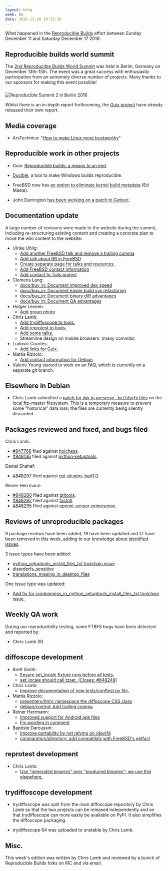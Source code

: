 ```yaml
---
layout: blog
week: 86
date: 2016-12-20 19:12:39
---
```


What happened in the [Reproducible Builds](https://wiki.debian.org/ReproducibleBuilds) effort between Sunday December 11 and Saturday December 17 2016:

Reproducible builds world summit
--------------------------------

The [2nd Reproducible Builds World Summit](https://reproducible-builds.org/events/berlin2016/) was held in Berlin, Germany on December 13th-15th. The event was a great success with enthusiastic participation from an extremely diverse number of projects. Many thanks to our sponsors for making this event possible!

<img style="margin-top: 10px; vertical-align: top;" src="/blog/images/groupphoto_rws2_berlin_2016_small.png" alt="Reproducible Summit 2 in Berlin 2016" />

Whilst there is an in-depth report forthcoming, the [Guix project](https://gnu.org/software/guix/news/reproducible-build-summit-2nd-edition.html) have already released their own report.

Media coverage
--------------

* ArsTechnica: "[How to make Linux more trustworthy](http://arstechnica.co.uk/information-technology/2016/12/how-to-make-linux-more-trustworthy/)"


Reproducible work in other projects
-----------------------------------

* Guix: [Reproducible builds: a means to an end](https://www.gnu.org/software/guix/news/reproducible-builds-a-means-to-an-end.html).

* [Ducible](https://github.com/jasonwhite/ducible), a tool to make Windows builds reproducible.

* FreeBSD now has [an option to eliminate kernel build metadata](https://svnweb.freebsd.org/base?view=revision&revision=310112) (Ed Maste).

* John Darrington [has been working on a patch to Gettext](https://savannah.gnu.org/bugs/?49654#comment6).

Documentation update
--------------------

A large number of revisions were made to the website during the summit, including re-structuring existing content and creating a concrete plan to move the wiki content to the website:

- Ulrike Uhlig:
  - [Add another FreeBSD talk and remove a trailing comma](https://anonscm.debian.org/git/reproducible/reproducible-website.git/commit/?id=f64a8d3)
  - [Add talk about RB in FreeBSD](https://anonscm.debian.org/git/reproducible/reproducible-website.git/commit/?id=03ddcf7)
  - [Create separate page for talks and resources.](https://anonscm.debian.org/git/reproducible/reproducible-website.git/commit/?id=7bc0ae3)
  - [Add FreeBSD contact information](https://anonscm.debian.org/git/reproducible/reproducible-website.git/commit/?id=93cb37b)
  - [Add contact to Tails project](https://anonscm.debian.org/git/reproducible/reproducible-website.git/commit/?id=08993fe)
- Clemens Lang:
  - [docs/buy\_in: Document improved dev speed](https://anonscm.debian.org/git/reproducible/reproducible-website.git/commit/?id=f06e6c5)
  - [docs/buy\_in: Document easier build sys refactoring](https://anonscm.debian.org/git/reproducible/reproducible-website.git/commit/?id=5f29917)
  - [docs/buy\_in: Document binary diff advantages](https://anonscm.debian.org/git/reproducible/reproducible-website.git/commit/?id=f196345)
  - [docs/buy\_in: Document QA advantages](https://anonscm.debian.org/git/reproducible/reproducible-website.git/commit/?id=b3abbd5)
- Holger Levsen:
  - [Add group photo](https://anonscm.debian.org/git/reproducible/reproducible-website.git/commit/?id=baf6fa8)
- Chris Lamb:
  - [Add trydiffoscope to tools.](https://anonscm.debian.org/git/reproducible/reproducible-website.git/commit/?id=a3787fd)
  - [Add reprotest to tools.](https://anonscm.debian.org/git/reproducible/reproducible-website.git/commit/?id=690fbd5)
  - [Add some talks.](https://anonscm.debian.org/git/reproducible/reproducible-website.git/commit/?id=a689b57)
  - Streamline design on mobile browsers. (many commits)
- Ludovic Courtès:
  - [Add links for Guix.](https://anonscm.debian.org/git/reproducible/reproducible-website.git/commit/?id=68dd997)
- Mattia Rizzolo:
  - [Add contact information for Debian](https://anonscm.debian.org/git/reproducible/reproducible-website.git/commit/?id=85355e8)
- Valerie Young started to work on an FAQ, which is currently on a separate git branch.


Elsewhere in Debian
------------------

* Chris Lamb submitted a [patch for ``dak`` to preserve ``.buildinfo`` files](https://lists.debian.org/debian-dak/2016/12/msg00011.html) on the local ftp-master filesystem. This is a temporary measure to prevent some "historical" data loss; the files are currently being silently discarded.


Packages reviewed and fixed, and bugs filed
-------------------------------------------

Chris Lamb:

* <a href="https://bugs.debian.org/847768">#847768</a> filed against <a href="https://tracker.debian.org/pkg/hoichess">hoichess</a>.
* <a href="https://bugs.debian.org/848136">#848136</a> filed against <a href="https://tracker.debian.org/pkg/python-setuptools">python-setuptools</a>.

Daniel Shahaf:

* <a href="https://bugs.debian.org/848297">#848297</a> filed against <a href="https://tracker.debian.org/pkg/gst-plugins-bad1.0">gst-plugins-bad1.0</a>.

Reiner Herrmann:

* <a href="https://bugs.debian.org/848280">#848280</a> filed against <a href="https://tracker.debian.org/pkg/qtltools">qtltools</a>.
* <a href="https://bugs.debian.org/848292">#848292</a> filed against <a href="https://tracker.debian.org/pkg/fastqtl">fastqtl</a>.
* <a href="https://bugs.debian.org/848295">#848295</a> filed against <a href="https://tracker.debian.org/pkg/openni-sensor-primesense">openni-sensor-primesense</a>.


Reviews of unreproducible packages
----------------------------------

9 package reviews have been added, 19 have been updated and 17 have been removed in this week,
adding to our knowledge about [identified issues](https://tests.reproducible-builds.org/debian/index_issues.html).

3 issue types have been added:

- [python\_setuptools\_install\_files\_txt toolchain issue](https://anonscm.debian.org/git/reproducible/notes.git/commit/?id=b86342d9)
- [disorderfs\_sensitive](https://anonscm.debian.org/git/reproducible/notes.git/commit/?id=47c5c123)
- [translations\_missing\_in\_desktop\_files](https://anonscm.debian.org/git/reproducible/notes.git/commit/?id=1b70b5a0)

One issue type was updated:

- [Add fix for randomness\_in\_python\_setuptools\_install\_files\_txt toolchain issue.](https://anonscm.debian.org/git/reproducible/notes.git/commit/?id=2362e143)

Weekly QA work
--------------

During our reproducibility testing, some FTBFS bugs have been detected and
reported by:

 - Chris Lamb (9)

diffoscope development
----------------------


- Brett Smith:
  - [Ensure set\_locale fixture runs before all tests.](https://anonscm.debian.org/git/reproducible/diffoscope.git/commit/?id=0202e7f)
  - [set\_locale should call tzset. (Closes: #848249)](https://anonscm.debian.org/git/reproducible/diffoscope.git/commit/?id=a828cb7)
- Chris Lamb:
  - [Improve documentation of new tests/conftest.py file.](https://anonscm.debian.org/git/reproducible/diffoscope.git/commit/?id=f4fdf12)
- Mattia Rizzolo:
  - [presenters/html: namespace the diffoscope CSS class](https://anonscm.debian.org/git/reproducible/diffoscope.git/commit/?id=d9b03ac)
  - [debian/control: Add trailing comma](https://anonscm.debian.org/git/reproducible/diffoscope.git/commit/?id=bfa3cf7)
- Reiner Herrmann:
  - [Improved support for Android apk files](https://anonscm.debian.org/git/reproducible/diffoscope.git/commit/?id=3e74866)
  - [Fix wording in comment](https://anonscm.debian.org/git/reproducible/diffoscope.git/commit/?id=9d9fbd2)
- Baptiste Daroussin:
  - [Improve portability by not relying on /dev/fd](https://anonscm.debian.org/git/reproducible/diffoscope.git/commit/?id=fec9e97)
  - [comparators/directory: add compatibily with FreeBSD's getfacl](https://anonscm.debian.org/git/reproducible/diffoscope.git/commit/?id=6812c22)

reprotest development
---------------------

- Chris Lamb:
  - [Use "generated binaries" over "produced binaries"; we use this elsewhere.](https://anonscm.debian.org/git/reproducible/reprotest.git/commit/?id=1b9e515)


trydiffoscope development
-------------------------

- trydiffoscope was split from the main diffoscope repository by Chris Lamb so that the two projects can be released independently and so that trydiffoscope can more easily be available on PyPI. It also simplifies the diffoscope packaging.

- trydiffoscope 64 was uploaded to unstable by Chris Lamb.

Misc.
-----

This week's edition was written by Chris Lamb and reviewed by a bunch of Reproducible Builds folks on IRC and via email.
